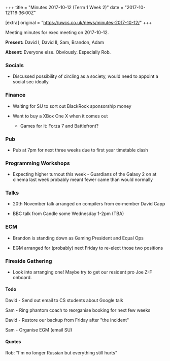 +++
title = "Minutes 2017-10-12 (Term 1 Week 2)"
date = "2017-10-12T16:36:00Z"

[extra]
original = "https://uwcs.co.uk/news/minutes-2017-10-12/"
+++

<p>Meeting minutes for exec meeting on 2017-10-12.</p>

<!-- more -->

**Present:** David I, David II, Sam, Brandon, Adam

**Absent:** Everyone else. Obviously. Especially Rob.

  

### Socials

- Discussed possibility of circling as a society, would need to appoint a social sec ideally

### Finance

- Waiting for SU to sort out BlackRock sponsorship money

- Want to buy a XBox One X when it comes out

  - Games for it: Forza 7 and Battlefront?

### Pub

- Pub at 7pm for next three weeks due to first year timetable clash

### Programming Workshops

- Expecting higher turnout this week - Guardians of the Galaxy 2 on at cinema last week probably meant fewer came than would normally

### Talks

- 20th November talk arranged on compilers from ex-member David Capp

- BBC talk from Candle some Wednesday 1-2pm (TBA)

### EGM

- Brandon is standing down as Gaming President and Equal Ops

- EGM arranged for (probably) next Friday to re-elect those two positions

### Fireside Gathering

- Look into arranging one\! Maybe try to get our resident pro Joe Z-F onboard.

  

#### Todo

David - Send out email to CS students about Google talk

Sam - Ring phantom coach to reorganise booking for next few weeks

David - Restore our backup from Friday after "the incident"

Sam - Organise EGM (email SU)

  

#### Quotes

Rob: "I'm no longer Russian but everything still hurts"

